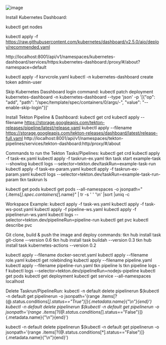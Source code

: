 ![image](https://github.com/kubectl9/tekton-nodejs-app/assets/162479110/5c4d99ca-75ea-4896-8e21-af1d4c77a390)

Install Kubernetes Dashboard:

kubectl get nodes

kubectl apply -f https://raw.githubusercontent.com/kubernetes/dashboard/v2.5.0/aio/deploy/recommended.yaml

http://localhost:8001/api/v1/namespaces/kubernetes-dashboard/services/https:kubernetes-dashboard:/proxy/#/about?namespace=default
		
kubectl apply -f ksrvcrole.yaml
kubectl -n kubernetes-dashboard create token admin-user

Skip Kubernetes Dasshboard login command:
kubectl patch deployment kubernetes-dashboard -n kubernetes-dashboard --type 'json' -p '[{"op": "add", "path": "/spec/template/spec/containers/0/args/-", "value": "--enable-skip-login"}]'

Install Tekton Pipeline & Dashboard:
kubectl get crd
kubectl apply --filename https://storage.googleapis.com/tekton-releases/pipeline/latest/release.yaml
kubectl apply --filename https://storage.googleapis.com/tekton-releases/dashboard/latest/release-full.yaml
http://localhost:8001/api/v1/namespaces/tekton-pipelines/services/tekton-dashboard:http/proxy/#/about

Commands to run the Tekton Tasks/Pipelines:
kubectl get crd
kubectl apply -f task-ex.yaml
kubectl apply -f taskrun-ex.yaml
tkn task start example-task --showlog
kubectl logs --selector=tekton.dev/taskRun=example-task-run
kubectl apply -f task-ex-param.yaml
kubectl apply -f taskrun-ex-param.yaml
kubectl logs --selector=tekton.dev/taskRun=example-task-run-param
tkn taskrun ls

kubectl get pods
kubectl get pods --all-namespaces -o jsonpath="{.items[*].spec.containers[*].name}" | tr -s ' ' '\n' |sort |uniq -c

Workspace Example:
kubectl apply -f task-ws.yaml
kubectl apply -f task-ws-post.yaml
kubectl apply -f pipeline-ws.yaml
kubectl apply -f pipelinerun-ws.yaml
kubectl logs --selector=tekton.dev/pipelineRun=pipeline-run
kubectl get pvc
kubectl describe pvc

Git clone, build & push the image and deploy commands:
tkn hub install task git-clone --version 0.6
tkn hub install task buildah --version 0.3
tkn hub install task kubernetes-actions --version 0.2

kubectl apply --filename docker-secret.yaml
kubectl apply --filename role.yaml
kubectl get rolebinding
kubectl apply --filename pipeline.yaml
kubectl apply --filename pipeline-run.yaml
tkn pipeline ls
tkn pipeline logs -f
kubectl logs --selector=tekton.dev/pipelineRun=nodejs-pipeline
kubectl get pods
kubectl get deployment
kubectl get service --all-namespaces
localhost

Delete Taskrun/PipelineRun:
kubectl -n default delete pipelinerun $(kubectl -n default get pipelinerun -o jsonpath='{range .items[?(@.status.conditions[*].status=="True")]}{.metadata.name}{"\n"}{end}')
kubectl -n default delete pipelinerun $(kubectl -n default get pipelinerun -o jsonpath='{range .items[?(@.status.conditions[*].status=="False")]}{.metadata.name}{"\n"}{end}')

kubectl -n default delete pipelinerun $(kubectl -n default get pipelinerun -o jsonpath='{range .items[?(@.status.conditions[*].status=="False")]}{.metadata.name}{"\n"}{end}')
